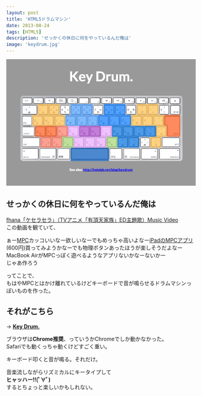 ```yaml
---
layout: post
title: 'HTML5ドラムマシン'
date: 2013-08-24
tags: [HTML5]
description: 'せっかくの休日に何をやっているんだ俺は'
image: 'keydrum.jpg'
---
```


![](/images/keydrum.jpg)

## せっかくの休日に何をやっているんだ俺は

[fhana「ケセラセラ」（TVアニメ「有頂天家族」ED主題歌）Music Video](http://youtu.be/lvHw9PqaQD0)  
この動画を観ていて、

ぁー[MPC](http://www.akai-pro.jp/products/mpcstudio/)カッコいいなー欲しいなーでもめっちゃ高いよなー[iPadのMPCアプリ](https://appsto.re/i6xr8N8)(600円)買ってみようかなーでも物理ボタンあったほうが楽しそうだよなーMacBook AirがMPCっぽく遊べるようなアプリないかなーないかー  
じゃあ作ろう

ってことで、  
もはやMPCとはかけ離れているけどキーボードで音が鳴らせるドラムマシンっぽいものを作った。

## それがこちら

→ **[Key Drum.](/page/keydrum)**

ブラウザは**Chrome推奨**、っていうかChromeでしか動かなかった。  
Safariでも動くっちゃ動くけどすごく重い。

キーボード叩くと音が鳴る。それだけ。

音楽流しながらリズミカルにキータイプして  
**ヒャッハー!!(ﾟ∀ﾟ)**  
するとちょっと楽しいかもしれない。
